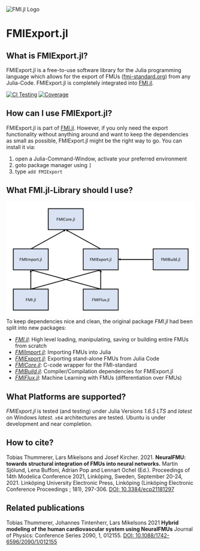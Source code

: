![FMI.jl Logo](https://github.com/ThummeTo/FMI.jl/blob/main/logo/dark/fmijl_logo_640_320.png "FMI.jl Logo")
# FMIExport.jl

## What is FMIExport.jl?
FMIExport.jl is a free-to-use software library for the Julia programming language which allows for the export of FMUs ([fmi-standard.org](http://fmi-standard.org/)) from any Julia-Code. FMIExport.jl is completely integrated into [FMI.jl](https://github.com/ThummeTo/FMI.jl).

[![CI Testing](https://github.com/ThummeTo/FMIExport.jl/actions/workflows/Test.yml/badge.svg)](https://github.com/ThummeTo/FMIExport.jl/actions)
[![Coverage](https://codecov.io/gh/ThummeTo/FMIExport.jl/branch/main/graph/badge.svg)](https://codecov.io/gh/ThummeTo/FMIExport.jl)

## How can I use FMIExport.jl?
FMIExport.jl is part of [FMI.jl](https://github.com/ThummeTo/FMI.jl). However, if you only need the export functionality without anything around and want to keep the dependencies as small as possible, FMIExport.jl might be the right way to go. You can install it via:
1. open a Julia-Command-Window, activate your preferred environment
1. goto package manager using ```]```
1. type ```add FMIExport```

## What FMI.jl-Library should I use?
![FMI.jl Family](https://github.com/ThummeTo/FMI.jl/blob/main/docs/src/assets/FMI_JL_family.png "FMI.jl Family")
To keep dependencies nice and clean, the original package *FMI.jl* had been split into new packages:
- [*FMI.jl*](https://github.com/ThummeTo/FMI.jl): High level loading, manipulating, saving or building entire FMUs from scratch
- [*FMIImport.jl*](https://github.com/ThummeTo/FMIImport.jl): Importing FMUs into Julia
- [*FMIExport.jl*](https://github.com/ThummeTo/FMIExport.jl): Exporting stand-alone FMUs from Julia Code
- [*FMICore.jl*](https://github.com/ThummeTo/FMICore.jl): C-code wrapper for the FMI-standard
- [*FMIBuild.jl*](https://github.com/ThummeTo/FMIBuild.jl): Compiler/Compilation dependencies for FMIExport.jl
- [*FMIFlux.jl*](https://github.com/ThummeTo/FMIFlux.jl): Machine Learning with FMUs (differentiation over FMUs)

## What Platforms are supported?
*FMIExport.jl* is tested (and testing) under Julia Versions *1.6.5 LTS* and *latest* on Windows *latest*. `x64` architectures are tested. Ubuntu is under development and near completion.

## How to cite?
Tobias Thummerer, Lars Mikelsons and Josef Kircher. 2021. **NeuralFMU: towards structural integration of FMUs into neural networks.** Martin Sjölund, Lena Buffoni, Adrian Pop and Lennart Ochel (Ed.). Proceedings of 14th Modelica Conference 2021, Linköping, Sweden, September 20-24, 2021. Linköping University Electronic Press, Linköping (Linköping Electronic Conference Proceedings ; 181), 297-306. [DOI: 10.3384/ecp21181297](https://doi.org/10.3384/ecp21181297)

## Related publications
Tobias Thummerer, Johannes Tintenherr, Lars Mikelsons 2021 **Hybrid modeling of the human cardiovascular system using NeuralFMUs** Journal of Physics: Conference Series 2090, 1, 012155. [DOI: 10.1088/1742-6596/2090/1/012155](https://doi.org/10.1088/1742-6596/2090/1/012155)

